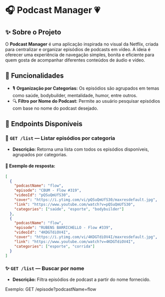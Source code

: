# 🎧 Podcast Manager 💗

## ✨ Sobre o Projeto

O **Podcast Manager** é uma aplicação inspirada no visual da Netflix, criada para centralizar e organizar episódios de podcasts em vídeo. A ideia é oferecer uma experiência de navegação simples, bonita e eficiente para quem gosta de acompanhar diferentes conteúdos de áudio e vídeo.

## 💫 Funcionalidades

- 🎙️ **Organização por Categorias:** Os episódios são agrupados em temas como saúde, bodybuilder, mentalidade, humor, entre outros.
- 🔍 **Filtro por Nome do Podcast:** Permite ao usuário pesquisar episódios com base no nome do podcast desejado.

## 🚀 Endpoints Disponíveis

### 🔹 `GET /list` — Listar episódios por categoria

- **Descrição:** Retorna uma lista com todos os episódios disponíveis, agrupados por categorias.

#### 🧾 Exemplo de resposta:

```json
[
  {
    "podcastName": "flow",
    "episode": "CBUM - Flow #319",
    "videoId": "pQSuQmUfS30",
    "cover": "https://i.ytimg.com/vi/pQSuQmUfS30/maxresdefault.jpg",
    "link": "https://www.youtube.com/watch?v=pQSuQmUfS30",
    "categories": ["saúde", "esporte", "bodybuilder"]
  },
  {
    "podcastName": "flow",
    "episode": "RUBENS BARRICHELLO - Flow #339",
    "videoId": "4KDGTdiOV4I",
    "cover": "https://i.ytimg.com/vi/4KDGTdiOV4I/maxresdefault.jpg",
    "link": "https://www.youtube.com/watch?v=4KDGTdiOV4I",
    "categories": ["esporte", "corrida"]
  }
]
```
### ✨ `GET /list` — Buscar por nome

- **Descrição:** Filtra episódios de podcast a partir do nome fornecido.

Exemplo:
GET /episode?podcastName=flow







